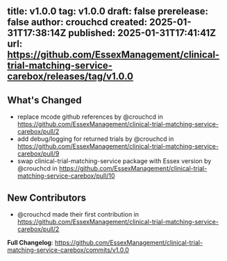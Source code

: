 title:	v1.0.0
tag:	v1.0.0
draft:	false
prerelease:	false
author:	crouchcd
created:	2025-01-31T17:38:14Z
published:	2025-01-31T17:41:41Z
url:	https://github.com/EssexManagement/clinical-trial-matching-service-carebox/releases/tag/v1.0.0
--
## What's Changed
* replace mcode github references by @crouchcd in https://github.com/EssexManagement/clinical-trial-matching-service-carebox/pull/2
* add debug/logging for returned trials by @crouchcd in https://github.com/EssexManagement/clinical-trial-matching-service-carebox/pull/9
* swap clinical-trial-matching-service package with Essex version by @crouchcd in https://github.com/EssexManagement/clinical-trial-matching-service-carebox/pull/10

## New Contributors
* @crouchcd made their first contribution in https://github.com/EssexManagement/clinical-trial-matching-service-carebox/pull/2

**Full Changelog**: https://github.com/EssexManagement/clinical-trial-matching-service-carebox/commits/v1.0.0
